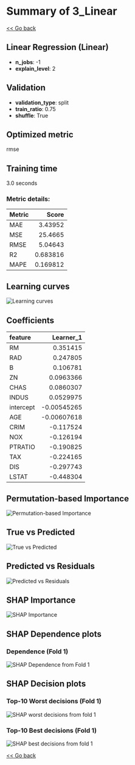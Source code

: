 # Summary of 3_Linear

[<< Go back](../README.md)


## Linear Regression (Linear)
- **n_jobs**: -1
- **explain_level**: 2

## Validation
 - **validation_type**: split
 - **train_ratio**: 0.75
 - **shuffle**: True

## Optimized metric
rmse

## Training time

3.0 seconds

### Metric details:
| Metric   |     Score |
|:---------|----------:|
| MAE      |  3.43952  |
| MSE      | 25.4665   |
| RMSE     |  5.04643  |
| R2       |  0.683816 |
| MAPE     |  0.169812 |



## Learning curves
![Learning curves](learning_curves.png)

## Coefficients
| feature   |   Learner_1 |
|:----------|------------:|
| RM        |  0.351415   |
| RAD       |  0.247805   |
| B         |  0.106781   |
| ZN        |  0.0963366  |
| CHAS      |  0.0860307  |
| INDUS     |  0.0529975  |
| intercept | -0.00545265 |
| AGE       | -0.00607618 |
| CRIM      | -0.117524   |
| NOX       | -0.126194   |
| PTRATIO   | -0.190825   |
| TAX       | -0.224165   |
| DIS       | -0.297743   |
| LSTAT     | -0.448304   |


## Permutation-based Importance
![Permutation-based Importance](permutation_importance.png)
## True vs Predicted

![True vs Predicted](true_vs_predicted.png)


## Predicted vs Residuals

![Predicted vs Residuals](predicted_vs_residuals.png)



## SHAP Importance
![SHAP Importance](shap_importance.png)

## SHAP Dependence plots

### Dependence (Fold 1)
![SHAP Dependence from Fold 1](learner_fold_0_shap_dependence.png)

## SHAP Decision plots

### Top-10 Worst decisions (Fold 1)
![SHAP worst decisions from fold 1](learner_fold_0_shap_worst_decisions.png)
### Top-10 Best decisions (Fold 1)
![SHAP best decisions from fold 1](learner_fold_0_shap_best_decisions.png)

[<< Go back](../README.md)
